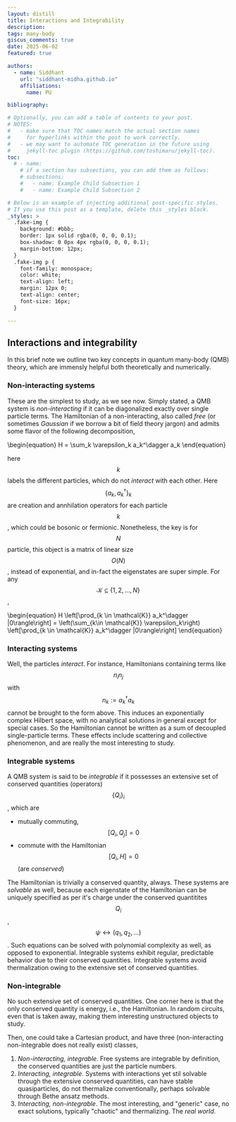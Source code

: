```yaml
---
layout: distill
title: Interactions and Integrability
description: 
tags: many-body
giscus_comments: true
date: 2025-06-02
featured: true

authors:
  - name: Siddhant
    url: "siddhant-midha.github.io"
    affiliations:
      name: PU

bibliography:  

# Optionally, you can add a table of contents to your post.
# NOTES:
#   - make sure that TOC names match the actual section names
#     for hyperlinks within the post to work correctly.
#   - we may want to automate TOC generation in the future using
#     jekyll-toc plugin (https://github.com/toshimaru/jekyll-toc).
toc:
  # - name: 
    # if a section has subsections, you can add them as follows:
    # subsections:
    #   - name: Example Child Subsection 1
    #   - name: Example Child Subsection 2

# Below is an example of injecting additional post-specific styles.
# If you use this post as a template, delete this _styles block.
_styles: >
  .fake-img {
    background: #bbb;
    border: 1px solid rgba(0, 0, 0, 0.1);
    box-shadow: 0 0px 4px rgba(0, 0, 0, 0.1);
    margin-bottom: 12px;
  }
  .fake-img p {
    font-family: monospace;
    color: white;
    text-align: left;
    margin: 12px 0;
    text-align: center;
    font-size: 16px;
  }

---
```


## Interactions and integrability

In this brief note we outline two key concepts in quantum many-body (QMB) theory, which are immensly helpful both theoretically and numerically. 

### Non-interacting systems 

These are the simplest to study, as we see now. Simply stated, a QMB system is _non-interacting_ if it can be diagonalized exactly over single particle terms. The Hamiltonian of a non-interacting, also called _free_ (or sometimes _Gaussian_ if we borrow a bit of field theory jargon) and admits some flavor of the following decomposition,

\begin{equation}
H = \sum_k \varepsilon_k a_k^\dagger a_k
\end{equation}

here $$k$$ labels the different particles, which do not _interact_ with each other. Here $$\{a_k,a_k^\dagger\}_k$$ are creation and annhilation operators for each particle $$k$$, which could be bosonic or fermionic. Nonetheless, the key is for $$N$$ particle, this object is a matrix of linear size $$O(N)$$, instead of exponential, and in-fact the eigenstates are super simple. For any $$\mathcal{K} \subseteq \{1,2,\dots,N\}$$,

\begin{equation}
H \left[\prod_{k \in \mathcal{K}} a_k^\dagger |0\rangle\right] = \left(\sum_{k\in \mathcal{K}} \varepsilon_k\right) \left[\prod_{k \in \mathcal{K}} a_k^\dagger |0\rangle\right]
\end{equation}

### Interacting systems

Well, the particles _interact_. For instance, Hamiltonians containing terms like $$n_i n_j$$ with $$n_k := a_k^\dagger a_k$$ cannot be brought to the form above. This induces an exponentially complex Hilbert space, with no analytical solutions in general except for special cases. So the Hamiltonian cannot be written as a sum of decoupled single-particle terms. These effects include scattering and collective phenomenon, and are really the most interesting to study.

### Integrable systems 

A QMB system is said to be _integrable_ if it possesses an extensive set of conserved quantities (operators) $$\{Q_i\}_i$$, which are 

- mutually commuting, $$[Q_i,Q_j] = 0$$
- commute with the Hamiltonian $$[Q_i,H] = 0$$ (are _conserved_)

The Hamiltonian is trivially a conserved quantity, always. These systems are _solvable_ as well, because each eigenstate of the Hamiltonian can be uniquely specified as per it's charge under the conserved quantitites $$Q_i$$, $$\psi \leftrightarrow (q_1,q_2,\dots)$$. Such equations can be solved with polynomial complexity as well, as opposed to exponential. Integrable systems exhibit regular, predictable behavior due to their conserved quantities. Integrable systems avoid thermalization owing to the extensive set of conserved quantities.


### Non-integrable 

No such extensive set of conserved quantities. One corner here is that the only conserved quantity is energy, i.e., the Hamiltonian. In random circuits, even that is taken away, making them interesting unstructured objects to study. 

Then, one could take a Cartesian product, and have three (non-interacting non-integrable does not really exist) classes,

1. _Non-interacting, integrable_. Free systems are integrable by definition, the conserved quantities are just the particle numbers.
2. _Interacting, integrable_. Systems with interactions yet stil solvable through the extensive conserved quantities, can have stable quasiparticles, do not thermalize conventionally, perhaps solvable through Bethe ansatz methods. 
3. _Interacting, non-integrable_. The most interesting, and "generic" case, no exact solutions, typically "chaotic" and thermalizing. The _real world_. 
